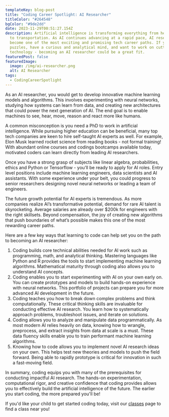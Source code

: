```yaml
---
templateKey: blog-post
title: "Coding Career Spotlight: AI Researcher"
titleColor: "#264548"
bgColor: "#9de2dd"
date: 2023-11-29T00:51:27.154Z
description: Artificial intelligence is transforming everything from healthcare
  to transportation. As AI continues advancing at a rapid pace, AI research has
  become one of the most exciting and promising tech career paths. If you love
  puzzles, have a curious and analytical mind, and want to work on cutting-edge
  technology - becoming an AI researcher could be a great fit.
featuredPost: false
featuredImage:
  image: /img/ai-researcher.png
  alt: AI Researcher
tags:
  - CodingCareerSpotlight
---
```

As an AI researcher, you would get to develop innovative machine learning models and algorithms. This involves experimenting with neural networks, studying how systems can learn from data, and creating new architectures that could power the next generation of AI. The end goal is to enable machines to see, hear, move, reason and react more like humans.

A common misconception is you need a PhD to work in artificial intelligence. While pursuing higher education can be beneficial, many top tech companies are keen to hire self-taught AI experts as well. For example, Elon Musk learned rocket science from reading books - not formal training! With abundant online courses and codings bootcamps available today, motivated coders can learn directly from leading AI researchers.

Once you have a strong grasp of subjects like linear algebra, probabilities, ethics and Python or Tensorflow - you’ll be ready to apply for AI roles. Entry level positions include machine learning engineers, data scientists and AI assistants. With some experience under your belt, you could progress to senior researchers designing novel neural networks or leading a team of engineers.

The future growth potential for AI experts is tremendous. As more companies realize AI’s transformative potential, demand for rare AI talent is skyrocketing. Average salaries are already over $200k for engineers with the right skillsets. Beyond compensation, the joy of creating new algorithms that push boundaries of what’s possible makes this one of the most rewarding career paths.

Here are a few key ways that learning to code can help set you on the path to becoming an AI researcher:

1. Coding builds core technical abilities needed for AI work such as programming, math, and analytical thinking. Mastering languages like Python and R provides the tools to start implementing machine learning algorithms. Mathematical maturity through coding also allows you to understand AI concepts.
2. Coding enables you to start experimenting with AI on your own early on. You can create prototypes and models to build hands-on experience with neural networks. This portfolio of projects can prepare you for more advanced AI development in the future.
3. Coding teaches you how to break down complex problems and think computationally. These critical thinking skills are invaluable for conducting effective AI research. You learn how to systematically approach problems, troubleshoot issues, and iterate on solutions.
4. Coding allows you to analyze and manipulate data programmatically. As most modern AI relies heavily on data, knowing how to wrangle, preprocess, and extract insights from data at scale is a must. These data fluency skills enable you to train performant machine learning algorithms.
5. Knowing how to code allows you to implement novel AI research ideas on your own. This helps test new theories and models to push the field forward. Being able to rapidly prototype is critical for innovation in such a fast-moving field.

In summary, coding equips you with many of the prerequisites for conducting impactful AI research. The hands-on experimentation, computational rigor, and creative confidence that coding provides allows you to effectively build the artificial intelligence of the future. The earlier you start coding, the more prepared you'll be!

I﻿f you'd like your child to get started coding today, visit our [classes](https://thecodingspace.com/classes) page to find a class near you!